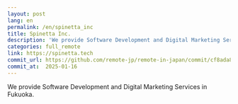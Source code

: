 ```yaml
---
layout: post
lang: en
permalink: /en/spinetta_inc
title: Spinetta Inc.
description: 'We provide Software Development and Digital Marketing Services in Fukuoka.'
categories: full_remote
link: https://spinetta.tech
commit_url: https://github.com/remote-jp/remote-in-japan/commit/cf8ada8eae0f29603e476cd235d4527e9ea268e4
commit_at:  2025-01-16
---
```


<p>We provide Software Development and Digital Marketing Services in Fukuoka.</p>
